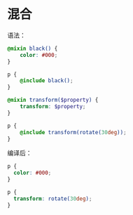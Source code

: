 # 混合

语法：

```scss
@mixin black() {
    color: #000;
}

p {
    @include black();
}

@mixin transform($property) {
    transform: $property;
}

p {
    @include transform(rotate(30deg));
}
```

编译后：

```css
p {
  color: #000;
}

p {
  transform: rotate(30deg);
}
```

